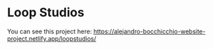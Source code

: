 # Loop Studios

You can see this project here:
https://alejandro-bocchicchio-website-project.netlify.app/loopstudios/
